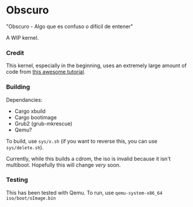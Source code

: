 # Obscuro
"Obscuro - Algo que es confuso o difícil de entener"

A WIP kernel.

### Credit
This kernel, especially in the beginning, uses an extremely large amount of code from [this awesome tutorial](https://os.phil-opp.com).

### Building 
Dependancies:
 - Cargo xbuild
 - Cargo bootimage
 - Grub2 (grub-mkrescue)
 - Qemu?

To build, use `sys/x.sh` (if you want to reverse this, you can use `sys/delete.sh`).

Currently, while this builds a cdrom, the iso is invalid because it isn't multiboot. Hopefully this will change *very* soon.

### Testing
This has been tested with Qemu. To run, use `qemu-system-x86_64 iso/boot/oImage.bin`

